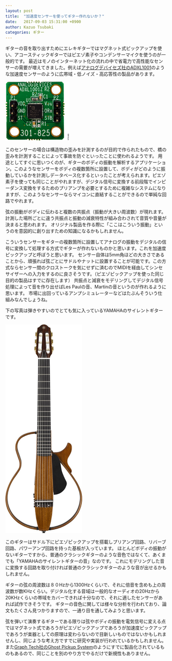 ```yaml
---
layout: post
title:  "加速度センサーを使ってギター作れないか？"
date:   2017-09-03 15:31:00 +0900
author: Kazuo Tsubaki
categories: ギター
---
```

ギターの音を取り出すためにエレキギターではマグネット式ピックアップを使い、アコースティックギターではピエゾ素子やコンデンサーマイクを使うのが一般的です。
最近はモノのインターネット化の流れの中で省電力で高性能なセンサーの需要が増えてきました。例えば[アナログデバイセズ社のADXL1001](http://www.analog.com/jp/products/mems/accelerometers/adxl1001.html#product-overview)のような加速度センサーのように広帯域・低ノイズ・高応答性の製品があります。

![](/assets/post-images/EVAL-ADXL1001Z.png)

このセンサーの場合は構造物の歪みを計測するのが目的で作られたもので、橋の歪みを計測することによって事故を防ぐといったことに使われるようです。
用途としてすぐに思いつくのが、ギターのボディの振動を解析するアプリケーション。このようなセンサーをボディの複数箇所に設置して、ボディがどのように振動しているかを計測しデータベース化するといったことが考えられます。ピエゾ素子を使っても同じことがやれますが、デジタル信号に変換する前段階でインピーダンス変換をするためのプリアンプを必要とするために複雑なシステムになりますが、このようなセンサーならマイコンに直結することができるので単純な回路でやれます。

弦の振動がボディに伝わると複数の共振点（振動が大きい周波数）が現れます。計測した場所ごとに違う共振点と振動の減衰特性が組み合わされて音質や音量が決まると思われます。
オリジナル製品を作る際に「ここはこういう振動」というのを意図的に創り出すための知識になるかもしれません。

こういうセンサーをギターの複数箇所に設置してアナログの振動をデジタルの信号に変換して処理する方式でギターが作れないものかと思います。これを加速度ピックアップと呼ぼうと思います。
センサー自体は5mm角ほどの大きさであることから、頑張れば弦ごとにサドルやナットに設置することが可能です。この方式ならセンサー間のクロストークを気にせずに済むのでMIDIを経由してシンセサイザーへの入力をするのに良さそうです。（ピエゾピックアップを使った同じ目的の製品はすでに存在します）
共振点と減衰をモデリングしてデジタル信号処理によって音を作り出せばLes Paulの音、Martinの音というのが作れるように思います。
市場に出回っているアンプシミュレーターなどはたぶんそういう仕組みなんでしょうね。

下の写真は弾きやすいのでとても気に入っているYAMAHAのサイレントギターです。

![](/assets/post-images/silentguitar.jpg)

このギターはサドル下にピエゾピックアップを搭載しプリアンプ回路、リバーブ回路、パワーアンプ回路を持った基板が入っています。
ほとんどボディの振動がないギターですから、普通のクラシックギターのような音色ではなくて、あくまでも「YAMAHAのサイレントギターの音」なのです。
これにモデリングした音に変換する回路を取り付ければ普通のクラシックギターのような音が出せるかもしれません。

ギターの弦の周波数は８０Hzから1300Hzくらいで、それに倍音を含めも上の周波数が数KHzくらい。デジタル化する音域は一般的なオーディオの20Hzから20KHzくらいの帯域をカバーできれば十分なので、それに適したセンサーがあれば試作できそうです。
ギターの音色に関しては様々な分析を行われており、論文もたくさん見つかりますので、一通り目を通してみようと思います。

弦を弾いて演奏するギターである限りは弦やボディの振動を電気信号に変える点ではマグネット式であろうがピエゾピックアップであろうが加速度ピックアップであろうが楽器としての原理は変わらないので目新しいものではないかもしれませんし、同じような考え方ですでに研究や実装が行われているかもしれません。
また[Graph Tech社のGhost Pickup System](http://www.graphtech.com/products/brands/ghost/ghost-pickups---guitar)のようにすでに製品化されているものもあるので、同じことを別のやり方でやるだけで新規性もありません。
